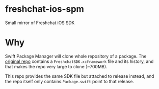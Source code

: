 # freshchat-ios-spm
Small mirror of Freshchat iOS SDK

# Why
Swift Package Manager will clone whole repository of a package. The [original repo](https://github.com/freshworks/freshchat-ios) contains a `FreshchatSDK.xcframework` file and its history, and that makes the repo very large to clone (~700MB).

This repo provides the same SDK file but attached to release instead, and the repo itself only contains `Package.swift` point to that release.
